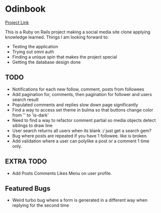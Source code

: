 # Odinbook

[Project Link](https://www.theodinproject.com/lessons/ruby-on-rails-rails-final-project)

This is a Ruby on Rails project making a social media site clone applying knowledge learned. 
Things I am looking forward to:
* Testing the application
* Trying out omni auth
* Finding a unique spin that makes the project special
* Getting the database design done

## TODO
* Notifications for each new follow, comment, posts from followees
* Add pagination for, comments, then pagination for follower and users search result
* Populated comments and replies slow down page significantly
* Find a way to access set theme in bulma so that buttons change color from '' to 'is-dark'
* Need to find a way to refactor comment partial so media objects detect siblings to draw line
* User search returns all users when its blank :/ just get a search gem?
* Bug where posts are repeated if you have 1 followee. like is broken.
* Add validation where a user can polylike a post or a comment 1 time only.

## EXTRA TODO
* Add Posts Comments Likes Menu on user profile.

## Featured Bugs
* Weird turbo bug where a form is generated in a different way when replying for the second time